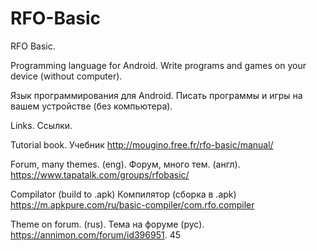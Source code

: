 # RFO-Basic
RFO Basic.

Programming language for Android.
Write programs and games on your device (without computer).

Язык программирования для Android.
Писать программы и игры на вашем устройстве (без компьютера).

Links. Ссылки.

Tutorial book. Учебник
http://mougino.free.fr/rfo-basic/manual/

Forum, many themes. (eng).
Форум, много тем. (англ).
https://www.tapatalk.com/groups/rfobasic/

Compilator (build to .apk)
Компилятор (сборка в .apk)
https://m.apkpure.com/ru/basic-compiler/com.rfo.compiler

Theme on forum. (rus).
Тема на форуме (рус).
https://annimon.com/forum/id396951.
45
